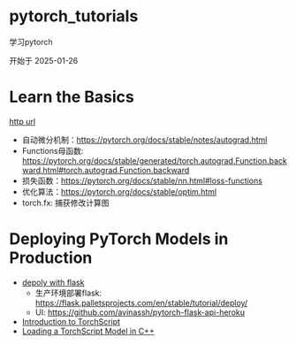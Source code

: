 # pytorch_tutorials
学习pytorch

开始于 2025-01-26


# Learn the Basics
[http url](https://pytorch.org/tutorials/beginner/basics/intro.html)

* 自动微分机制：https://pytorch.org/docs/stable/notes/autograd.html
* Functions母函数: https://pytorch.org/docs/stable/generated/torch.autograd.Function.backward.html#torch.autograd.Function.backward
* 损失函数：https://pytorch.org/docs/stable/nn.html#loss-functions
* 优化算法：https://pytorch.org/docs/stable/optim.html
* torch.fx: 捕获修改计算图

# Deploying PyTorch Models in Production
* [depoly with flask](https://pytorch.org/tutorials/intermediate/flask_rest_api_tutorial.html#)
    * 生产环境部署flask: https://flask.palletsprojects.com/en/stable/tutorial/deploy/
    * UI: https://github.com/avinassh/pytorch-flask-api-heroku
* [Introduction to TorchScript](https://pytorch.org/tutorials/beginner/Intro_to_TorchScript_tutorial.html)
* [Loading a TorchScript Model in C++](https://pytorch.org/tutorials/advanced/cpp_export.html)



